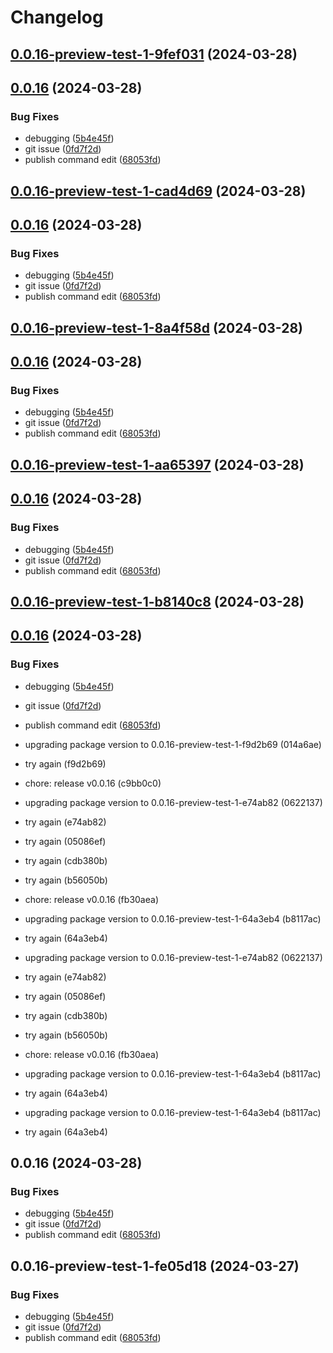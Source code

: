 # Changelog

## [0.0.16-preview-test-1-9fef031](https://github.com/dr1tch/reactify/compare/v0.0.16...v0.0.16) (2024-03-28)

## [0.0.16](https://github.com/dr1tch/reactify/compare/68053fdb1884c899e56fbedc5206d9cdd2a58e72...v0.0.16) (2024-03-28)


### Bug Fixes

* debugging ([5b4e45f](https://github.com/dr1tch/reactify/commit/5b4e45f0c73f9a22a0b039acc9cc9ad7857bdbcf))
* git issue ([0fd7f2d](https://github.com/dr1tch/reactify/commit/0fd7f2db278a65aa192ebe15edb4d90e7c914673))
* publish command edit ([68053fd](https://github.com/dr1tch/reactify/commit/68053fdb1884c899e56fbedc5206d9cdd2a58e72))

## [0.0.16-preview-test-1-cad4d69](https://github.com/dr1tch/reactify/compare/v0.0.16...v0.0.16) (2024-03-28)

## [0.0.16](https://github.com/dr1tch/reactify/compare/68053fdb1884c899e56fbedc5206d9cdd2a58e72...v0.0.16) (2024-03-28)


### Bug Fixes

* debugging ([5b4e45f](https://github.com/dr1tch/reactify/commit/5b4e45f0c73f9a22a0b039acc9cc9ad7857bdbcf))
* git issue ([0fd7f2d](https://github.com/dr1tch/reactify/commit/0fd7f2db278a65aa192ebe15edb4d90e7c914673))
* publish command edit ([68053fd](https://github.com/dr1tch/reactify/commit/68053fdb1884c899e56fbedc5206d9cdd2a58e72))

## [0.0.16-preview-test-1-8a4f58d](https://github.com/dr1tch/reactify/compare/v0.0.16...v0.0.16) (2024-03-28)

## [0.0.16](https://github.com/dr1tch/reactify/compare/68053fdb1884c899e56fbedc5206d9cdd2a58e72...v0.0.16) (2024-03-28)


### Bug Fixes

* debugging ([5b4e45f](https://github.com/dr1tch/reactify/commit/5b4e45f0c73f9a22a0b039acc9cc9ad7857bdbcf))
* git issue ([0fd7f2d](https://github.com/dr1tch/reactify/commit/0fd7f2db278a65aa192ebe15edb4d90e7c914673))
* publish command edit ([68053fd](https://github.com/dr1tch/reactify/commit/68053fdb1884c899e56fbedc5206d9cdd2a58e72))

## [0.0.16-preview-test-1-aa65397](https://github.com/dr1tch/reactify/compare/v0.0.16...v0.0.16) (2024-03-28)

## [0.0.16](https://github.com/dr1tch/reactify/compare/68053fdb1884c899e56fbedc5206d9cdd2a58e72...v0.0.16) (2024-03-28)


### Bug Fixes

* debugging ([5b4e45f](https://github.com/dr1tch/reactify/commit/5b4e45f0c73f9a22a0b039acc9cc9ad7857bdbcf))
* git issue ([0fd7f2d](https://github.com/dr1tch/reactify/commit/0fd7f2db278a65aa192ebe15edb4d90e7c914673))
* publish command edit ([68053fd](https://github.com/dr1tch/reactify/commit/68053fdb1884c899e56fbedc5206d9cdd2a58e72))

## [0.0.16-preview-test-1-b8140c8](https://github.com/dr1tch/reactify/compare/v0.0.16...v0.0.16) (2024-03-28)

## [0.0.16](https://github.com/dr1tch/reactify/compare/68053fdb1884c899e56fbedc5206d9cdd2a58e72...v0.0.16) (2024-03-28)


### Bug Fixes

* debugging ([5b4e45f](https://github.com/dr1tch/reactify/commit/5b4e45f0c73f9a22a0b039acc9cc9ad7857bdbcf))
* git issue ([0fd7f2d](https://github.com/dr1tch/reactify/commit/0fd7f2db278a65aa192ebe15edb4d90e7c914673))
* publish command edit ([68053fd](https://github.com/dr1tch/reactify/commit/68053fdb1884c899e56fbedc5206d9cdd2a58e72))

* upgrading package version to 0.0.16-preview-test-1-f9d2b69 (014a6ae)
* try again (f9d2b69)
* chore: release v0.0.16 (c9bb0c0)
* upgrading package version to 0.0.16-preview-test-1-e74ab82 (0622137)
* try again (e74ab82)
* try again (05086ef)
* try again (cdb380b)
* try again (b56050b)
* chore: release v0.0.16 (fb30aea)
* upgrading package version to 0.0.16-preview-test-1-64a3eb4 (b8117ac)
* try again (64a3eb4)

* upgrading package version to 0.0.16-preview-test-1-e74ab82 (0622137)
* try again (e74ab82)
* try again (05086ef)
* try again (cdb380b)
* try again (b56050b)
* chore: release v0.0.16 (fb30aea)
* upgrading package version to 0.0.16-preview-test-1-64a3eb4 (b8117ac)
* try again (64a3eb4)

* upgrading package version to 0.0.16-preview-test-1-64a3eb4 (b8117ac)
* try again (64a3eb4)

## 0.0.16 (2024-03-28)


### Bug Fixes

* debugging ([5b4e45f](https://github.com/dr1tch/reactify/commit/5b4e45f0c73f9a22a0b039acc9cc9ad7857bdbcf))
* git issue ([0fd7f2d](https://github.com/dr1tch/reactify/commit/0fd7f2db278a65aa192ebe15edb4d90e7c914673))
* publish command edit ([68053fd](https://github.com/dr1tch/reactify/commit/68053fdb1884c899e56fbedc5206d9cdd2a58e72))

## 0.0.16-preview-test-1-fe05d18 (2024-03-27)


### Bug Fixes

* debugging ([5b4e45f](https://github.com/dr1tch/reactify/commit/5b4e45f0c73f9a22a0b039acc9cc9ad7857bdbcf))
* git issue ([0fd7f2d](https://github.com/dr1tch/reactify/commit/0fd7f2db278a65aa192ebe15edb4d90e7c914673))
* publish command edit ([68053fd](https://github.com/dr1tch/reactify/commit/68053fdb1884c899e56fbedc5206d9cdd2a58e72))
